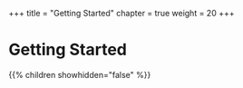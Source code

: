 +++
title = "Getting Started"
chapter = true
weight = 20
+++

# Getting Started

{{% children showhidden="false" %}}
